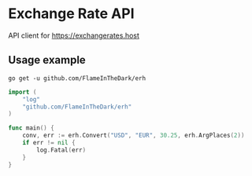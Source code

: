 # Exchange Rate API

API client for https://exchangerates.host

## Usage example

`go get -u github.com/FlameInTheDark/erh`

```go
import (
    "log"
    "github.com/FlameInTheDark/erh"
)

func main() {
    conv, err := erh.Convert("USD", "EUR", 30.25, erh.ArgPlaces(2))
    if err != nil {
        log.Fatal(err)
    }
}
```